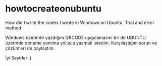# howtocreateonubuntu
 How did I write the codes I wrote in Windows on Ubuntu. Trial and error method
 
Windows üzerinde yazdığım QRCODE uygulamasını bir de UBUNTU üzerinde deneme yanılma yoluyla yazmak istedim.
Karşılaştığım sorun ve çözümleri de paylaştım.

İyi Seyirler :)
